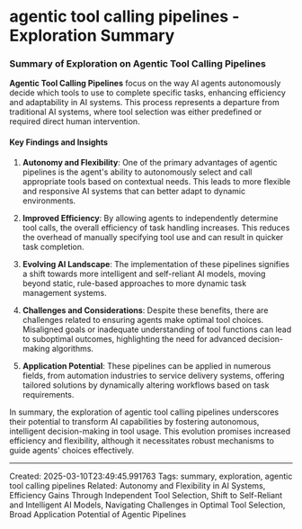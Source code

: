 # agentic tool calling pipelines - Exploration Summary

### Summary of Exploration on Agentic Tool Calling Pipelines

**Agentic Tool Calling Pipelines** focus on the way AI agents autonomously decide which tools to use to complete specific tasks, enhancing efficiency and adaptability in AI systems. This process represents a departure from traditional AI systems, where tool selection was either predefined or required direct human intervention.

#### Key Findings and Insights

1. **Autonomy and Flexibility**: One of the primary advantages of agentic pipelines is the agent's ability to autonomously select and call appropriate tools based on contextual needs. This leads to more flexible and responsive AI systems that can better adapt to dynamic environments.

2. **Improved Efficiency**: By allowing agents to independently determine tool calls, the overall efficiency of task handling increases. This reduces the overhead of manually specifying tool use and can result in quicker task completion.

3. **Evolving AI Landscape**: The implementation of these pipelines signifies a shift towards more intelligent and self-reliant AI models, moving beyond static, rule-based approaches to more dynamic task management systems.

4. **Challenges and Considerations**: Despite these benefits, there are challenges related to ensuring agents make optimal tool choices. Misaligned goals or inadequate understanding of tool functions can lead to suboptimal outcomes, highlighting the need for advanced decision-making algorithms.

5. **Application Potential**: These pipelines can be applied in numerous fields, from automation industries to service delivery systems, offering tailored solutions by dynamically altering workflows based on task requirements.

In summary, the exploration of agentic tool calling pipelines underscores their potential to transform AI capabilities by fostering autonomous, intelligent decision-making in tool usage. This evolution promises increased efficiency and flexibility, although it necessitates robust mechanisms to guide agents' choices effectively.

---
Created: 2025-03-10T23:49:45.991763
Tags: summary, exploration, agentic tool calling pipelines
Related: Autonomy and Flexibility in AI Systems, Efficiency Gains Through Independent Tool Selection, Shift to Self-Reliant and Intelligent AI Models, Navigating Challenges in Optimal Tool Selection, Broad Application Potential of Agentic Pipelines
